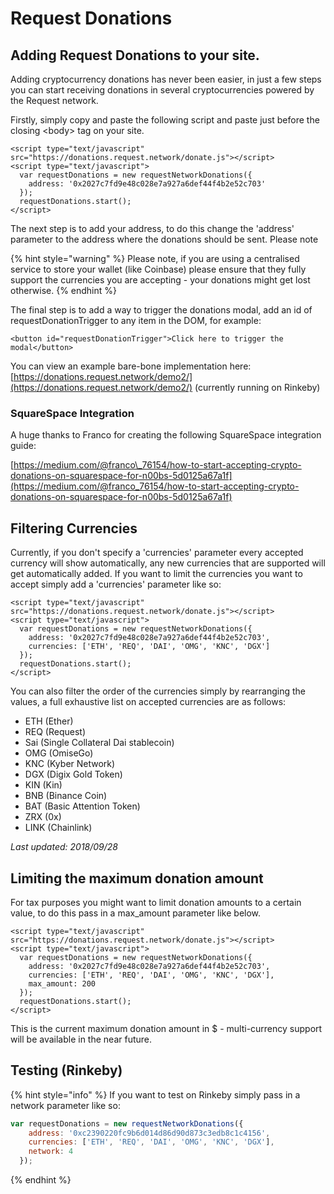 # Request Donations

## Adding Request Donations to your site. 

Adding cryptocurrency donations has never been easier, in just a few steps you can start receiving donations in several cryptocurrencies powered by the Request network.

Firstly, simply copy and paste the following script and paste just before the closing &lt;body&gt; tag on your site. 

```markup
<script type="text/javascript" src="https://donations.request.network/donate.js"></script>
<script type="text/javascript">
  var requestDonations = new requestNetworkDonations({
    address: '0x2027c7fd9e48c028e7a927a6def44f4b2e52c703'
  });
  requestDonations.start();
</script>
```

The next step is to add your address, to do this change the 'address' parameter to the address where the donations should be sent. Please note

{% hint style="warning" %}
Please note, if you are using a centralised service to store your wallet \(like Coinbase\) please ensure that they fully support the currencies you are accepting - your donations might get lost otherwise. 
{% endhint %}

The final step is to add a way to trigger the donations modal, add an id of requestDonationTrigger to any item in the DOM, for example: 

```markup
<button id="requestDonationTrigger">Click here to trigger the modal</button>
```

You can view an example bare-bone implementation here: [https://donations.request.network/demo2/](https://donations.request.network/demo2/) \(currently running on Rinkeby\)

### SquareSpace Integration 

A huge thanks to Franco for creating the following SquareSpace integration guide:

[https://medium.com/@franco\_76154/how-to-start-accepting-crypto-donations-on-squarespace-for-n00bs-5d0125a67a1f](https://medium.com/@franco_76154/how-to-start-accepting-crypto-donations-on-squarespace-for-n00bs-5d0125a67a1f)

## Filtering Currencies

Currently, if you don't specify a 'currencies' parameter every accepted currency will show automatically, any new currencies that are supported will get automatically added. If you want to limit the currencies you want to accept simply add a 'currencies' parameter like so:

```markup
<script type="text/javascript" src="https://donations.request.network/donate.js"></script>
<script type="text/javascript">
  var requestDonations = new requestNetworkDonations({
    address: '0x2027c7fd9e48c028e7a927a6def44f4b2e52c703',
    currencies: ['ETH', 'REQ', 'DAI', 'OMG', 'KNC', 'DGX']
  });
  requestDonations.start();
</script>
```

 You can also filter the order of the currencies simply by rearranging the values, a full exhaustive list on accepted currencies are as follows:

* ETH \(Ether\)
* REQ \(Request\)
* Sai \(Single Collateral Dai stablecoin\)
* OMG \(OmiseGo\)
* KNC \(Kyber Network\)
* DGX \(Digix Gold Token\)
* KIN \(Kin\)
* BNB \(Binance Coin\)
* BAT \(Basic Attention Token\)
* ZRX \(0x\)
* LINK \(Chainlink\)

_Last updated: 2018/09/28_

## Limiting the maximum donation amount

For tax purposes you might want to limit donation amounts to a certain value, to do this pass in a max\_amount parameter like below.

```markup
<script type="text/javascript" src="https://donations.request.network/donate.js"></script>
<script type="text/javascript">
  var requestDonations = new requestNetworkDonations({
    address: '0x2027c7fd9e48c028e7a927a6def44f4b2e52c703',
    currencies: ['ETH', 'REQ', 'DAI', 'OMG', 'KNC', 'DGX'],
    max_amount: 200
  });
  requestDonations.start();
</script>
```

This is the current maximum donation amount in $ - multi-currency support will be available in the near future. 

## Testing \(Rinkeby\)

{% hint style="info" %}
 If you want to test on Rinkeby simply pass in a network parameter like so: 

```javascript
var requestDonations = new requestNetworkDonations({
    address: '0xc2390220fc9b6d014d86d90d873c3edb8c1c4156',
    currencies: ['ETH', 'REQ', 'DAI', 'OMG', 'KNC', 'DGX'],
    network: 4
  });
```
{% endhint %}



